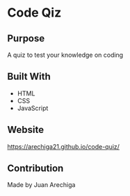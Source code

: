 # Code Qiz

## Purpose
A quiz to test your knowledge on coding

## Built With
* HTML
* CSS
* JavaScript

## Website
https://arechiga21.github.io/code-quiz/

## Contribution
Made by Juan Arechiga


